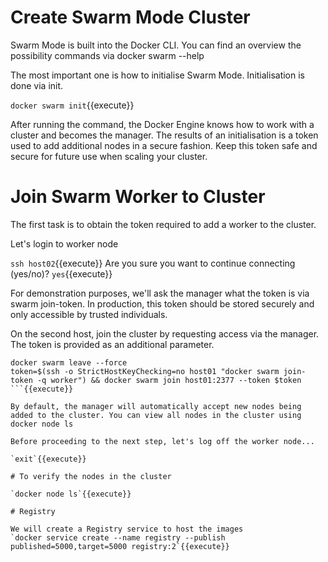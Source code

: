 
# Create Swarm Mode Cluster
Swarm Mode is built into the Docker CLI. You can find an overview the possibility commands via docker swarm --help

The most important one is how to initialise Swarm Mode. Initialisation is done via init.

`docker swarm init`{{execute}}

After running the command, the Docker Engine knows how to work with a cluster and becomes the manager. The results of an initialisation is a token used to add additional nodes in a secure fashion. Keep this token safe and secure for future use when scaling your cluster.

# Join Swarm Worker to Cluster

The first task is to obtain the token required to add a worker to the cluster. 

Let's login to worker node

`ssh host02`{{execute}}
Are you sure you want to continue connecting (yes/no)? `yes`{{execute}}

For demonstration purposes, we'll ask the manager what the token is via swarm join-token. In production, this token should be stored securely and only accessible by trusted individuals.

On the second host, join the cluster by requesting access via the manager. The token is provided as an additional parameter.

```
docker swarm leave --force
token=$(ssh -o StrictHostKeyChecking=no host01 "docker swarm join-token -q worker") && docker swarm join host01:2377 --token $token
```{{execute}}

By default, the manager will automatically accept new nodes being added to the cluster. You can view all nodes in the cluster using docker node ls

Before proceeding to the next step, let's log off the worker node...

`exit`{{execute}}

# To verify the nodes in the cluster

`docker node ls`{{execute}}

# Registry

We will create a Registry service to host the images
`docker service create --name registry --publish published=5000,target=5000 registry:2`{{execute}}
